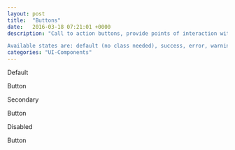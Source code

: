 ```yaml
---
layout: post
title:  "Buttons"
date:   2016-03-18 07:21:01 +0000
description: "Call to action buttons, provide points of interaction with the webapp, so they must on their own represent several states according to the desired action.

Available states are: default (no class needed), success, error, warning and disabled (with matching classes respectively)."
categories: "UI-Components"
---
```

<label for="">Default</label>
<div class="button" role="button">Button</div>

<label for="secondary">Secondary</label>
<div class="button button--secondary" role="button">Button</div>

<label for="">Disabled</label>
<div class="button button--disabled" role="button">Button</div>
